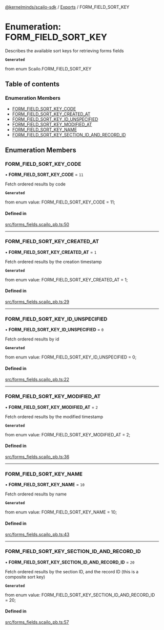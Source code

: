 [@kernelminds/scailo-sdk](../README.md) / [Exports](../modules.md) / FORM\_FIELD\_SORT\_KEY

# Enumeration: FORM\_FIELD\_SORT\_KEY

Describes the available sort keys for retrieving forms fields

**`Generated`**

from enum Scailo.FORM_FIELD_SORT_KEY

## Table of contents

### Enumeration Members

- [FORM\_FIELD\_SORT\_KEY\_CODE](FORM_FIELD_SORT_KEY.md#form_field_sort_key_code)
- [FORM\_FIELD\_SORT\_KEY\_CREATED\_AT](FORM_FIELD_SORT_KEY.md#form_field_sort_key_created_at)
- [FORM\_FIELD\_SORT\_KEY\_ID\_UNSPECIFIED](FORM_FIELD_SORT_KEY.md#form_field_sort_key_id_unspecified)
- [FORM\_FIELD\_SORT\_KEY\_MODIFIED\_AT](FORM_FIELD_SORT_KEY.md#form_field_sort_key_modified_at)
- [FORM\_FIELD\_SORT\_KEY\_NAME](FORM_FIELD_SORT_KEY.md#form_field_sort_key_name)
- [FORM\_FIELD\_SORT\_KEY\_SECTION\_ID\_AND\_RECORD\_ID](FORM_FIELD_SORT_KEY.md#form_field_sort_key_section_id_and_record_id)

## Enumeration Members

### FORM\_FIELD\_SORT\_KEY\_CODE

• **FORM\_FIELD\_SORT\_KEY\_CODE** = ``11``

Fetch ordered results by code

**`Generated`**

from enum value: FORM_FIELD_SORT_KEY_CODE = 11;

#### Defined in

[src/forms_fields.scailo_pb.ts:50](https://github.com/scailo/ts-sdk/blob/c10a36b57201dfa5903d4b53efa1e62aa6208936/src/forms_fields.scailo_pb.ts#L50)

___

### FORM\_FIELD\_SORT\_KEY\_CREATED\_AT

• **FORM\_FIELD\_SORT\_KEY\_CREATED\_AT** = ``1``

Fetch ordered results by the creation timestamp

**`Generated`**

from enum value: FORM_FIELD_SORT_KEY_CREATED_AT = 1;

#### Defined in

[src/forms_fields.scailo_pb.ts:29](https://github.com/scailo/ts-sdk/blob/c10a36b57201dfa5903d4b53efa1e62aa6208936/src/forms_fields.scailo_pb.ts#L29)

___

### FORM\_FIELD\_SORT\_KEY\_ID\_UNSPECIFIED

• **FORM\_FIELD\_SORT\_KEY\_ID\_UNSPECIFIED** = ``0``

Fetch ordered results by id

**`Generated`**

from enum value: FORM_FIELD_SORT_KEY_ID_UNSPECIFIED = 0;

#### Defined in

[src/forms_fields.scailo_pb.ts:22](https://github.com/scailo/ts-sdk/blob/c10a36b57201dfa5903d4b53efa1e62aa6208936/src/forms_fields.scailo_pb.ts#L22)

___

### FORM\_FIELD\_SORT\_KEY\_MODIFIED\_AT

• **FORM\_FIELD\_SORT\_KEY\_MODIFIED\_AT** = ``2``

Fetch ordered results by the modified timestamp

**`Generated`**

from enum value: FORM_FIELD_SORT_KEY_MODIFIED_AT = 2;

#### Defined in

[src/forms_fields.scailo_pb.ts:36](https://github.com/scailo/ts-sdk/blob/c10a36b57201dfa5903d4b53efa1e62aa6208936/src/forms_fields.scailo_pb.ts#L36)

___

### FORM\_FIELD\_SORT\_KEY\_NAME

• **FORM\_FIELD\_SORT\_KEY\_NAME** = ``10``

Fetch ordered results by name

**`Generated`**

from enum value: FORM_FIELD_SORT_KEY_NAME = 10;

#### Defined in

[src/forms_fields.scailo_pb.ts:43](https://github.com/scailo/ts-sdk/blob/c10a36b57201dfa5903d4b53efa1e62aa6208936/src/forms_fields.scailo_pb.ts#L43)

___

### FORM\_FIELD\_SORT\_KEY\_SECTION\_ID\_AND\_RECORD\_ID

• **FORM\_FIELD\_SORT\_KEY\_SECTION\_ID\_AND\_RECORD\_ID** = ``20``

Fetch ordered results by the section ID, and the record ID (this is a composite sort key)

**`Generated`**

from enum value: FORM_FIELD_SORT_KEY_SECTION_ID_AND_RECORD_ID = 20;

#### Defined in

[src/forms_fields.scailo_pb.ts:57](https://github.com/scailo/ts-sdk/blob/c10a36b57201dfa5903d4b53efa1e62aa6208936/src/forms_fields.scailo_pb.ts#L57)
